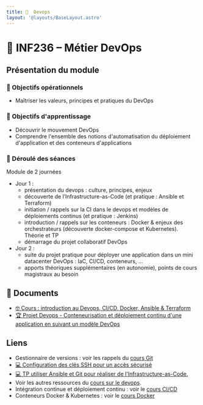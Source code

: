 ```yaml
---
title: 󱃾  Devops
layout: '@layouts/BaseLayout.astro'
---
```


# 󱃾  INF236 – Métier DevOps 

## Présentation du module

### 🎯 Objectifs opérationnels 

- Maîtriser les valeurs, principes et pratiques du DevOps 

### 🎯 Objectifs d'apprentissage 

- Découvrir le mouvement DevOps  
- Comprendre l'ensemble des notions d'automatisation du déploiement d'application et des conteneurs d'applications

### 📅 Déroulé des séances

Module de 2 journées

- Jour 1 :
  - présentation du devops : culture, principes, enjeux
  - découverte de l’Infrastructure-as-Code (et pratique : Ansible et Terraform)
  - initiation / rappels sur la CI dans le devops et modèles de déploiements continus (et pratique : Jenkins) 
  - introduction / rappels sur les conteneurs : Docker & enjeux des orchestrateurs (découverte docker-compose et Kubernetes). Théorie et TP
  - démarrage du projet collaboratif DevOps
- Jour 2 :
  - suite du projet pratique pour déployer une application dans un mini datacenter DevOps : IaC, CI/CD, conteneurs, …
  - apports théoriques supplémentaires (en autonomie), points de cours magistraux au besoin

## 📑 Documents

- [🤓 Cours : introduction au Devops, CI/CD, Docker, Ansible & Terraform](/cesi/b3/devops/cours)
- [🏆 Projet Devops - Conteneurisation et déploiement continu d'une application en suivant un modèle DevOps](/cesi/b3/devops/projet)

## Liens

- Gestionnaire de versions : voir les rappels du [cours Git](/cours/git)
- [💻 Configuration des clés SSH pour un accès sécurisé](/cours/devops/tp_ssh)
- [💻 TP utiliser Ansible et Git pour réaliser de l'Infrastructure-as-Code.](/cours/git/git-tp-ansible)
- Voir les autres ressources du [cours sur le devops](/cours/devops).
- Intégration continue et déploiement continu : voir le [cours CI/CD](/cours/ci)
- Conteneurs Docker & Kubernetes : voir le [cours Docker](/cours/docker)

